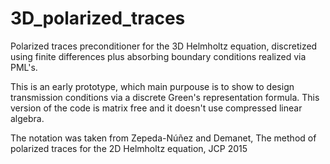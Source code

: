 # 3D_polarized_traces

Polarized traces preconditioner for the 3D Helmholtz equation, discretized using finite differences plus absorbing boundary conditions realized via PML's.

This is an early prototype, which main purpouse is to show to design transmission conditions via a discrete Green's representation formula. This version of the code is matrix free and it doesn't use compressed linear algebra.

The notation was taken from Zepeda-Núñez and Demanet, The method of polarized traces for the 2D Helmholtz equation, JCP 2015
